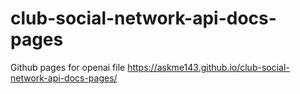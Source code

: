 # club-social-network-api-docs-pages
Github pages for openai file
https://askme143.github.io/club-social-network-api-docs-pages/
